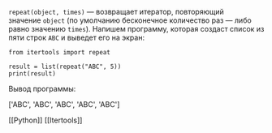 
`repeat(object, times)` — возвращает итератор, повторяющий значение `object` (по умолчанию бесконечное количество раз — либо равно значению `times`). Напишем программу, которая создаст список из пяти строк `ABC` и выведет его на экран:

```
from itertools import repeat

result = list(repeat("ABC", 5))
print(result)
```

Вывод программы:

['ABC', 'ABC', 'ABC', 'ABC', 'ABC']

[[Python]]
[[Itertools]]

